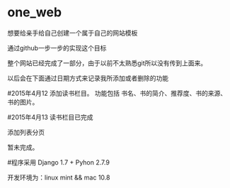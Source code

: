 # one_web
想要给亲手给自己创建一个属于自己的网站模板

通过github一步一步的实现这个目标

整个网站已经完成了一部分，由于以前不太熟悉git所以没有传到上面来。

以后会在下面通过日期方式来记录我所添加或者删除的功能

#2015年4月12
添加读书栏目。
功能包括 书名、书的简介、推荐度、书的来源、书的图片。

#2015年4月13
读书栏目已完成

添加列表分页

暂未完成。

#程序采用
Django 1.7 + Pyhon 2.7.9

开发环境为：linux mint && mac 10.8
